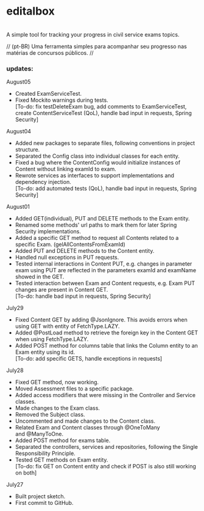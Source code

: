 # editalbox
<br/>
A simple tool for tracking your progress in civil service exams topics.  
  
// (pt-BR) Uma ferramenta simples para acompanhar seu progresso nas matérias de concursos públicos. //
<br/>

### updates:

August05<br/>
- Created ExamServiceTest.<br/>
- Fixed Mockito warnings during tests.<br/>
  [To-do: fix testDeleteExam bug, add comments to ExamServiceTest, create ContentServiceTest (QoL), handle bad input in requests, Spring Security]<br/>

August04<br/>
- Added new packages to separate files, following
  conventions in project structure.<br/>
- Separated the Config class into individual classes for
  each entity.<br/>
- Fixed a bug where the ContentConfig would initialize
  instances of Content without linking examId to exam.<br/>
- Rewrote services as interfaces to support
  implementations and dependency injection.<br/>
  [To-do: add automated tests (QoL), handle bad input in requests, Spring Security]<br/>

August01<br/>
- Added GET(individual), PUT and DELETE methods to the
  Exam entity.<br/>
- Renamed some methods' url paths to mark them for later
  Spring Security implementations.<br/>
- Added a specific GET method to request all Contents
  related to a specific Exam. (gelAllContentsFromExamId)<br/>
- Added PUT and DELETE methods to the Content entity.<br/>
- Handled null exceptions in PUT requests.<br/>
- Tested internal interactions in Content PUT, e.g.
  changes in parameter exam using PUT are reflected in
  the parameters examId and examName showed in the GET.<br/>
- Tested interaction between Exam and Content requests,
  e.g. Exam PUT changes are present in Content GET.<br/>
  [To-do: handle bad input in requests, Spring Security]<br/>

July29<br/>
- Fixed Content GET by adding @JsonIgnore. This avoids
  errors when using GET with entity of FetchType.LAZY.<br/>
- Added @PostLoad method to retrieve the foreign key
  in the Content GET when using FetchType.LAZY.<br/>
- Added POST method for columns table that links the
  Column entity to an Exam entity using its id.<br/>
  [To-do: add specific GETS, handle exceptions in requests]<br/>

July28<br/>
- Fixed GET method, now working.<br/>
- Moved Assessment files to a specific package.<br/>
- Added access modifiers that were missing in the 
Controller and Service classes.<br/>
- Made changes to the Exam class.<br/>
- Removed the Subject class.<br/>
- Uncommented and made changes to the Content class.<br/>
- Related Exam and Content classes through @OneToMany  
  and @ManyToOne.<br/>
- Added POST method for exams table.<br/>
- Separated the controllers, services and repositories,
  following the Single Responsibility Principle.<br/>
- Tested GET methods on Exam entity.<br/>
  [To-do: fix GET on Content entity and
  check if POST is also still working on both]<br/>

July27  
- Built project sketch.<br/>
- First commit to GitHub.<br/>